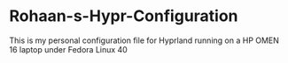 # Rohaan-s-Hypr-Configuration
This is my personal configuration file for Hyprland running on a HP OMEN 16 laptop under Fedora Linux 40
